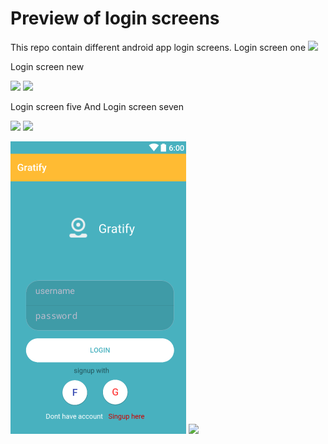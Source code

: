 # Preview of login screens 

This repo contain different android app login screens. 
Login screen one
![](https://github.com/balaraju1278/Login_Screen_one/blob/master/Screenshot_20170920_194508.png)



Login screen new







![](https://github.com/balaraju1278/Login_Screens/blob/master/Login_Screen_new/signup.PNG)
![](https://github.com/balaraju1278/Login_Screens/blob/master/Login_Screen_new/login_preview.PNG)

Login screen five   And                            Login screen seven


![](https://github.com/balaraju1278/Login_Screens/blob/master/Login_screen5/login_screen.PNG)
![](https://github.com/balaraju1278/Login_Screens/blob/master/new_login_screen7/login_Screen.PNG)


![](https://github.com/balaraju1278/Android_Login_Screens/blob/master/login_screen_8/login_screnn_8.PNG)
![](https://github.com/balaraju1278/Login_Screens/blob/master/login.PNG)


